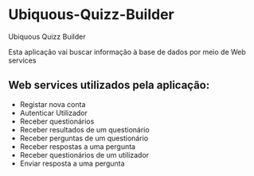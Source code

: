 # Ubiquous-Quizz-Builder
Ubiquous Quizz Builder

Esta aplicação vai buscar informação à base de dados por meio de Web services

## Web services utilizados pela aplicação:

* Registar nova conta
* Autenticar Utilizador
* Receber questionários
* Receber resultados de um questionário
* Receber perguntas de um questionário
* Receber respostas a uma pergunta
* Receber questionários de um utilizador
* Enviar resposta a uma pergunta
